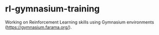 # rl-gymnasium-training

Working on Reinforcement Learning skills using Gymnasium environments (https://gymnasium.farama.org/).
